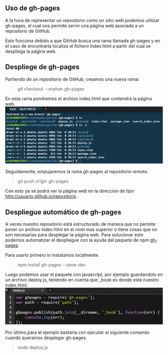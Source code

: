 ## Uso de gh-pages

A la hora de representar un repositorio como un sitio web podemos utilizar gh-pages, el cual nos permite servir una página web asociada a un repositorio de GitHub. 

Esto funciona debido a que GitHub busca una rama llamada gh-pages y en el caso de encontrarla localiza el fichero index.html a partir del cual se despliega la página web.

## Despliege de gh-pages

Partiendo de un repositorio de GitHub, creamos una nueva rama:
> git checkout --orphan gh-pages

En esta rama pondremos el archivo index.html que contendrá la página web.
![](/assets/ghpages.png)

Seguidamente, empujaremos la rama gh-pages al repositorio remoto.
> git push origin gh-pages

Con esto ya se podrá ver la página web en la direccion de tipo http://usuario.github.io/repositorio .

## Despliegue automático de gh-pages

A veces nuestro repositorio está estructurado de manera que no permite poner un archivo index.html en el nivel mas superior o tiene cosas que no son necesarias para desplegar la página web. Para solucionar esto podemos automatizar el despliegue con la ayuda del paquete de npm [gh-pages](https://www.npmjs.com/package/gh-pages).

Para usarlo primero lo instalamos localmente.
> npm install gh-pages --save-dev

Luego podemos usar el paquete con javascript, por ejemplo guardandolo en un archivo deploy.js, teniendo en cuenta que _book es donde esta nuestro index.html.
![](/assets/deploy.png)

Por último,para el ejemplo bastaría con ejecutar el siguiente comando cuando queramos desplegar gh-pages.
> node deploy.js